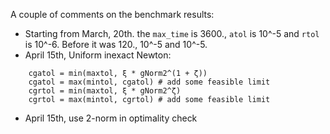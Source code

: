 A couple of comments on the benchmark results:
- Starting from March, 20th. the `max_time` is 3600., `atol` is 10^-5 and `rtol` is 10^-6. Before it was 120., 10^-5 and 10^-5.
- April 15th, Uniform inexact Newton:
```
    cgatol = min(maxtol, ξ * gNorm2^(1 + ζ))
    cgatol = max(mintol, cgatol) # add some feasible limit
    cgrtol = min(maxtol, ξ * gNorm2^ζ)
    cgrtol = max(mintol, cgrtol) # add some feasible limit
```
- April 15th, use 2-norm in optimality check

